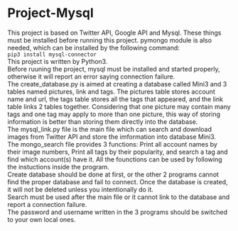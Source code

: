 # Project-Mysql
This project is based on Twitter API, Google API and Mysql. These things must be installed before running this project.
pymongo module is also needed, which can be installed by the following command: </br>
`pip3 install mysql-connector`</br>
This project is written by Python3.</br>
Before ruuning the project, mysql must be installed and started properly, otherwise it will report an error saying connection failure.</br>
The create_database.py is aimed at creating a database called Mini3 and 3 tables named pictures, link and tags. The pictures table stores account name and url, the tags table stores all the tags that appeared, and the link table links 2 tables together. Considering that one picture may contain many tags and one tag may apply to more than one picture, this way of storing information is better than storing them directly into the database.</br>
The mysql_link.py file is the main file which can search and download images from Twitter API and store the imformation into database Mini3.</br>
The mongo_search file provides 3 functions: Print all account names by their image numbers, Print all tags by their popularity, and search a tag and find which account(s) have it. All the founctions can be used by following the instuctions inside the program.</br>
Create database should be done at first, or the other 2 programs cannot find the proper database and fail to connect. Once the database is created, it will not be deleted unless you intentionally do it.</br>
Search must be used after the main file or it cannot link to the database and report a connection failure.</br>
The password and username written in the 3 programs should be switched to your own local ones.
